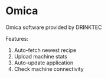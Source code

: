 # Omica
Omica software provided by DRINKTEC

Features:
1. Auto-fetch newest recipe
2. Upload machine stats
3. Auto-update application
4. Check machine connectivity